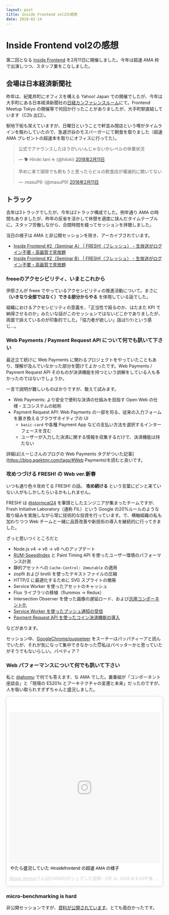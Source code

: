 ```yaml
---
layout: post
title: Inside Frontend vol2の感想
date: 2018-02-14
---
```


# Inside Frontend vol2の感想

第二回となる [Inside Frontend](https://inside-frontend.connpass.com/event/74625/) を2月11日に開催しました。今年は超速 AMA 枠で出演しつつ、スタッフ業をこなしました。

## 会場は日本経済新聞社

昨年は、紀尾井町にオフィスを構える Yahoo! Japan での開催でしたが、今年は大手町にある日本経済新聞社の[日経カンファレンスルーム](http://www.nikkei-hall.com/access/)にて。Frontend Meetup Tokyo の開催等で何回か行ったことがありましたが、大手町駅直結しています（C2b 出口）。

駅地下街も栄えていますが、日曜日ということで軒並み閉店という噂がタイムラインを賑わしていたので、急遽渋谷のモスバーガーにて朝食を取りました（超速 AMA プレゼントの超速本を取りにオフィスに行ってた）。

<blockquote class="twitter-tweet" data-lang="ja"><p lang="ja" dir="ltr">公式でアナウンスしたほうがいいんじゃないかレベルの休業状況</p>&mdash; 🐕 Hiroki tani ☕ (@hiloki) <a href="https://twitter.com/hiloki/status/962498619231289344?ref_src=twsrc%5Etfw">2018年2月11日</a></blockquote>

<blockquote class="twitter-tweet" data-lang="ja"><p lang="ja" dir="ltr">早めに来て珈琲でも飲もうと思ったらビルの飲食店が壊滅的に開いてない</p>&mdash; :masuP9: (@masuP9) <a href="https://twitter.com/masuP9/status/962490274822828032?ref_src=twsrc%5Etfw">2018年2月11日</a></blockquote>

## トラック

去年は3トラックでしたが、今年は2トラック構成でした。例年通り AMA の時間もありましたが、昨年の反省を活かして休憩を適度に挟んだタイムテーブルに。スタッフ労働しながら、合間時間を縫ってセッションを拝聴しました。

当日の様子は AMA と非公開セッションを除き、アーカイブされています。

- [Inside Frontend #2（Seminar A） | FRESH!（フレッシュ） - 生放送がログイン不要・高画質で見放題](https://freshlive.tv/tech-conference/189060)
- [Inside Frontend #2（Seminar B） | FRESH!（フレッシュ） - 生放送がログイン不要・高画質で見放題](https://freshlive.tv/tech-conference/189061)

### freeeのアクセシビリティ、いまとこれから

伊原さんが freee でやっているアクセシビリティの推進活動について。まさに **（いきなり全部ではなく）できる部分からやる** を体現している話でした。

組織におけるアクセシビリティの意義を、「正当性で殴るのか、はたまた KPI で納得させるのか」みたいな話がこのセッションではないどこかでありましたが、両面で訴えているのが印象的でした。「協力者が欲しい」話はｳﾝｳﾝという感じ…。

### Web Payments / Payment Request API について何でも訊いて下さい

最近立て続けに Web Payments に関わるプロジェクトをやっていたこともあり、理解が及んでいなかった部分を聞けてよかったです。Web Payments / Payment Request API そのものが決済機能を持つという誤解をしている人も多かったのではないでしょうか。

一言で説明が難しいものばかりですが、敢えて試みます。

- Web Payments: より安全で便利な決済の仕組みを目指す Open Web の仕様・エコシステムの総称
- Payment Request API: Web Payments の一部を司る、従来の入力フォームを置き換えるブラウザネイティブの UI
    - `basic-card` や各種 Payment App などの支払い方法を選択するインターフェースを含む
    - ユーザーが入力した決済に関する情報を収集するだけで、決済機能は持たない

詳細は[えーじさんのブログの Web Payments タグがついた記事](https://blog.agektmr.com/tags/#Web Payments)を読むと良いです。

### 攻めつづける FRESH! の Web ver.新春

いつも通り色々攻めてる FRESH! の話。 **攻め続ける** という言葉にピンと来ていない人がもしかしたらいるかもしれません。

FRESH! は [@stormcat24](https://twitter.com/stormcat24) を筆頭としたエンジニアが集まったチームですが、Fresh Initiative Laboratory（通称 FIL）という Google の20%ルールのような取り組みを実施しながら常に技術的な投資を行っています。で、横軸組織の私も加わりつつ Web チームと一緒に品質改善や新技術の導入を継続的に行ってきました。

ざっと思いつくところだと

- Node.js v4 -> v6 -> v8 へのアップデート
- [RUM-SpeedIndex](https://github.com/WPO-Foundation/RUM-SpeedIndex) と Paint Timing API を使ったユーザー環境のパフォーマンス計測
- 静的アセットへの `Cache-Control: Immutable` の適用
- zopfli および brotli を使ったテキストファイルの圧縮
- HTTP/2 に最適化するために SVG スプライトの撤廃
- Service Worker を使ったアセットのキャッシュ
- Flux ライブラリの移植（flummox -> Redux）
- Intersection Observer を使った画像の遅延ロード、および[汎用コンポーネント化](https://github.com/openfresh/viewport-observer)
- [Service Worker を使ったプッシュ通知の受信](https://developers.cyberagent.co.jp/blog/archives/9662/)
- [Payment Request API を使ったコイン決済機能の導入](https://www.youtube.com/n7tHYpm4Dow)

などがあります。

セッション中、[GoogleChrome/puppeteer](https://github.com/GoogleChrome/puppeteer) をスーチーはパッパティーアと読んでいたが、それが気になって集中できなかった😇私はパペッターかと思っていたがそうでもないらしい。パペティア？

### Web パフォーマンスについて何でも訊いて下さい

私と [@ahomu](https://twitter.com/ahomu) で何でも答えます、な AMA でした。裏番組が「コンポーネント座談会」と「現場の ES201x とアーキテクチャの変遷と未来」だったのですが、人を吸い取られすぎずちゃんと盛況しました。

<blockquote class="instagram-media" data-instgrm-captioned data-instgrm-permalink="https://www.instagram.com/p/BfFHtU9Avhx/" data-instgrm-version="8" style=" background:#FFF; border:0; border-radius:3px; box-shadow:0 0 1px 0 rgba(0,0,0,0.5),0 1px 10px 0 rgba(0,0,0,0.15); margin: 1px; max-width:658px; padding:0; width:99.375%; width:-webkit-calc(100% - 2px); width:calc(100% - 2px);"><div style="padding:8px;"> <div style=" background:#F8F8F8; line-height:0; margin-top:40px; padding:50.0% 0; text-align:center; width:100%;"> <div style=" background:url(data:image/png;base64,iVBORw0KGgoAAAANSUhEUgAAACwAAAAsCAMAAAApWqozAAAABGdBTUEAALGPC/xhBQAAAAFzUkdCAK7OHOkAAAAMUExURczMzPf399fX1+bm5mzY9AMAAADiSURBVDjLvZXbEsMgCES5/P8/t9FuRVCRmU73JWlzosgSIIZURCjo/ad+EQJJB4Hv8BFt+IDpQoCx1wjOSBFhh2XssxEIYn3ulI/6MNReE07UIWJEv8UEOWDS88LY97kqyTliJKKtuYBbruAyVh5wOHiXmpi5we58Ek028czwyuQdLKPG1Bkb4NnM+VeAnfHqn1k4+GPT6uGQcvu2h2OVuIf/gWUFyy8OWEpdyZSa3aVCqpVoVvzZZ2VTnn2wU8qzVjDDetO90GSy9mVLqtgYSy231MxrY6I2gGqjrTY0L8fxCxfCBbhWrsYYAAAAAElFTkSuQmCC); display:block; height:44px; margin:0 auto -44px; position:relative; top:-22px; width:44px;"></div></div> <p style=" margin:8px 0 0 0; padding:0 4px;"> <a href="https://www.instagram.com/p/BfFHtU9Avhx/" style=" color:#000; font-family:Arial,sans-serif; font-size:14px; font-style:normal; font-weight:normal; line-height:17px; text-decoration:none; word-wrap:break-word;" target="_blank">やたら盛況していた #insidefrontend の超速 AMA の様子</a></p> <p style=" color:#c9c8cd; font-family:Arial,sans-serif; font-size:14px; line-height:17px; margin-bottom:0; margin-top:8px; overflow:hidden; padding:8px 0 7px; text-align:center; text-overflow:ellipsis; white-space:nowrap;"><a href="https://www.instagram.com/1000ch/" style=" color:#c9c8cd; font-family:Arial,sans-serif; font-size:14px; font-style:normal; font-weight:normal; line-height:17px;" target="_blank"> Shogo Sensui</a>さん(@1000ch)がシェアした投稿 - <time style=" font-family:Arial,sans-serif; font-size:14px; line-height:17px;" datetime="2018-02-12T02:33:01+00:00"> 2月 11, 2018 at 6:33午後 PST</time></p></div></blockquote>

### micro-benchmarking is hard

非公開セッションですが、[資料が公開されています](https://docs.google.com/presentation/d/1MXlFGqFQFJByv8k6Ege0pt0GwJQqbjoh7GdIYia9UQg/edit#slide=id.p)。とても面白かったです。
